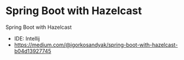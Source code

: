 # Spring Boot with Hazelcast

Spring Boot with Hazelcast

- IDE: Intellij
- https://medium.com/@igorkosandyak/spring-boot-with-hazelcast-b04d13927745